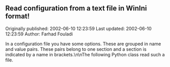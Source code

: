 ## Read configuration from a text file in WinIni format! 
Originally published: 2002-06-10 12:23:59 
Last updated: 2002-06-10 12:23:59 
Author: Farhad Fouladi 
 
In a configuration file you have some options. These are grouped in name and value  pairs. These pairs belong to one section and a section is indicated by a name in brackets.\n\nThe following Python class read such a file.